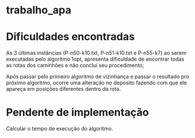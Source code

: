 # trabalho_apa

# Dificuldades encontradas
As 3 últimas instâncias (P-n50-k10.txt, P-n51-k10.txt e P-n55-k7) ao serem executadas pelo algorítmo 1opt, apresenta dificuldade de encontrar todas as rotas dos caminhões e não conclui seu procedimento;

Após passar pelo primeiro algoritmo de vizinhança e passar o resultado pro próximo algoritmo, ocorre uma alteração no deposito fazendo com que ele apareça em posições diferentes dentro da rota.

# Pendente de implementação
Calcular o tempo de execução do algoritmo.
